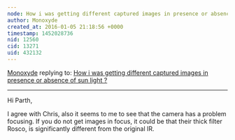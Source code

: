 ```yaml
---
node: How i was getting different captured images in presence or absence of sun light ?
author: Monoxyde
created_at: 2016-01-05 21:18:56 +0000
timestamp: 1452028736
nid: 12560
cid: 13271
uid: 432132
---
```




[Monoxyde](../profile/Monoxyde) replying to: [How i was getting different captured images in presence or absence of sun light ?](../notes/Parth/01-05-2016/how-i-was-getting-different-captured-images-in-presence-or-absence-of-sun-light)

----
Hi Parth, 

I agree with Chris, also it seems to me to see that the camera has a problem focusing. If you do not get images in focus, it could be that their thick filter Rosco, is significantly different from the original IR.